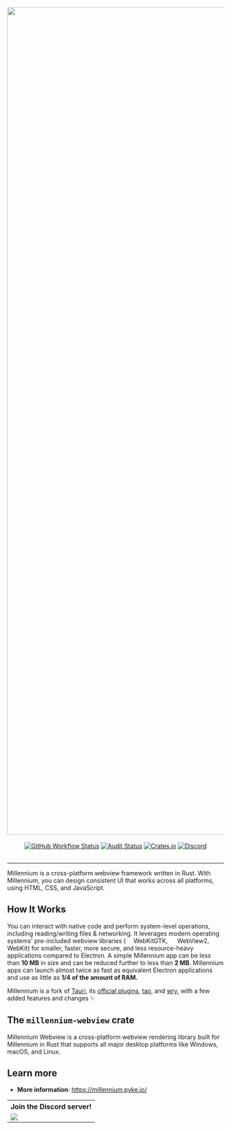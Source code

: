 <div align=center>
	<a href="https://millennium.pyke.io"><img src="https://github.com/pykeio/millennium/raw/main/.github/banner.png" width=1920></a>
	<br /><br />
	<a href="https://github.com/pykeio/millennium/actions"><img alt="GitHub Workflow Status" src="https://img.shields.io/github/actions/workflow/status/pykeio/millennium/test-main.yml?branch=main&style=for-the-badge&logo=github-actions&logoColor=white"></a>  <a href="https://github.com/pykeio/millennium/actions"><img alt="Audit Status" src="https://img.shields.io/github/actions/workflow/status/pykeio/millennium/audit.yml?branch=main&style=for-the-badge&logo=data:image/svg+xml;base64,PHN2ZyB4bWxucz0iaHR0cDovL3d3dy53My5vcmcvMjAwMC9zdmciIHZpZXdCb3g9IjAgMCAyNCAyNCI%2BPHBhdGggZmlsbD0iI2ZmZiIgZD0iTTEyIDEyaDdjLS41IDQuMS0zLjMgNy44LTcgOXYtOUg1VjYuM2w3LTMuMU0xMiAxIDMgNXY2YzAgNS42IDMuOCAxMC43IDkgMTIgNS4yLTEuMyA5LTYuNCA5LTEyVjVsLTktNFoiLz48L3N2Zz4%3D&label=audit"></a> <a href="https://crates.io/crates/millennium"><img alt="Crates.io" src="https://img.shields.io/crates/d/millennium?style=for-the-badge&logo=rust"></a> <a href="https://discord.gg/CETPevXFgD"><img alt="Discord" src="https://img.shields.io/discord/1029216970027049072?style=for-the-badge&logo=discord&logoColor=white"></a>
	<br /><br />
	<hr />
</div>

Millennium is a cross-platform webview framework written in Rust. With Millennium, you can design consistent UI that works across all platforms, using HTML, CSS, and JavaScript.

## How It Works
You can interact with native code and perform system-level operations, including reading/writing files & networking. It leverages modern operating systems' pre-included webview libraries (<img src="https://cdn.jsdelivr.net/gh/devicons/devicon/icons/ubuntu/ubuntu-plain.svg" height=14 /> WebKitGTK, <img src="https://cdn.jsdelivr.net/gh/devicons/devicon/icons/windows8/windows8-original.svg" height=14 /> WebView2, <img src="https://cdn.jsdelivr.net/gh/devicons/devicon/icons/apple/apple-original.svg" height=14 /> WebKit) for smaller, faster, more secure, and less resource-heavy applications compared to Electron. A simple Millennium app can be less than **10 MB** in size and can be reduced further to less than **2 MB**. Millennium apps can launch almost twice as fast as equivalent Electron applications and use as little as __1/4 of the amount of RAM.__

Millennium is a fork of [Tauri](https://tauri.studio/), its [official plugins](https://github.com/tauri-apps/awesome-tauri#plugins), [tao](https://github.com/tauri-apps/tao/), and [wry](https://github.com/tauri-apps/wry), with a few added features and changes ✨

## The `millennium-webview` crate
Millennium Webview is a cross-platform webview rendering library built for Millennium in Rust that supports all major desktop platforms like Windows, macOS, and Linux.

## Learn more

- **More information**: https://millennium.pyke.io/
<!--
- **Getting started**: 
- **JS API reference**:
- **Rust API reference**:
-->

<table>
    <tr><th align="center">Join the Discord server!</th></tr>
    <tr>
        <td><a href="https://discord.gg/BAkXJ6VjCz"><img src="https://invidget.switchblade.xyz/BAkXJ6VjCz"></a></td>
    </tr>
</table>
